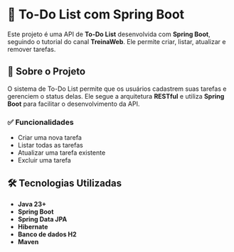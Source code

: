 # 📝 To-Do List com Spring Boot

Este projeto é uma API de **To-Do List** desenvolvida com **Spring Boot**, seguindo o tutorial do canal **TreinaWeb**. Ele permite criar, listar, atualizar e remover tarefas.

## 📜 Sobre o Projeto

O sistema de To-Do List permite que os usuários cadastrem suas tarefas e gerenciem o status delas. Ele segue a arquitetura **RESTful** e utiliza **Spring Boot** para facilitar o desenvolvimento da API.

### ✅ Funcionalidades

- Criar uma nova tarefa
- Listar todas as tarefas
- Atualizar uma tarefa existente
- Excluir uma tarefa

## 🛠 Tecnologias Utilizadas

- **Java 23+**
- **Spring Boot**
- **Spring Data JPA**
- **Hibernate**
- **Banco de dados H2**
- **Maven** 

